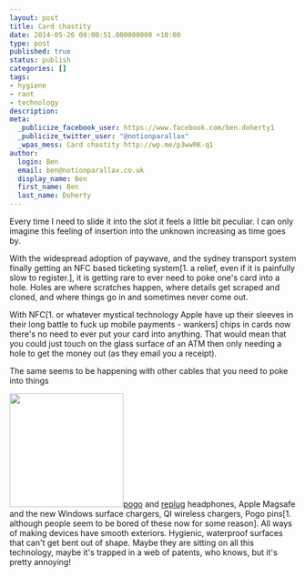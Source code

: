 ```yaml
---
layout: post
title: Card chastity
date: 2014-05-26 09:00:51.000000000 +10:00
type: post
published: true
status: publish
categories: []
tags:
- hygiene
- rant
- technology
description:
meta:
  _publicize_facebook_user: https://www.facebook.com/ben.doherty1
  _publicize_twitter_user: "@notionparallax"
  _wpas_mess: Card chastity http://wp.me/p3wwRK-q1
author:
  login: Ben
  email: ben@notionparallax.co.uk
  display_name: Ben
  first_name: Ben
  last_name: Doherty
---
```

<p>Every time I need to slide it into the slot it feels a little bit peculiar. I can only imagine this feeling of insertion into the unknown increasing as time goes by.<!--more--></p>
<p>With the widespread adoption of paywave, and the sydney transport system finally getting an NFC based ticketing system[1. a relief, even if it is painfully slow to register.], it is getting rare to ever need to poke one's card into a hole. Holes are where scratches happen, where details get scraped and cloned, and where things go in and sometimes never come out. </p>
<p>With NFC[1. or whatever mystical technology Apple have up their sleeves in their long battle to fuck up mobile payments - wankers] chips in cards now there's no need to ever put your card into anything. That would mean that you could just touch on the glass surface of an ATM then only needing a hole to get the money out (as they email you a receipt). </p>
<p>The same seems to be happening with other cables that you need to poke into things</p>
<p><img src="{{ site.baseurl }}/assets/Apple_magsafe_tight.jpg" width="200" class="alignright" /><a href="http://www.theverge.com/2013/8/24/4654762/pogo-magnetic-headphone-connector-concept">pogo</a> and <a href="http://www.replug.com/home.php">replug</a> headphones, Apple Magsafe and the new Windows surface chargers, QI wireless chargers, Pogo pins[1. although people seem to be bored of these now for some reason]. All ways of making devices have smooth exteriors. Hygienic, waterproof surfaces that can't get bent out of shape. Maybe they are sitting on all this technology, maybe it's trapped in a web of patents, who knows, but it's pretty annoying!</p>


[^1]: a relief, even if it is painfully slow to register.

[^2]: or whatever mystical technology Apple have up their sleeves in their long battle to fuck up mobile payments - wankers

[^3]: although people seem to be bored of these now for some reason

